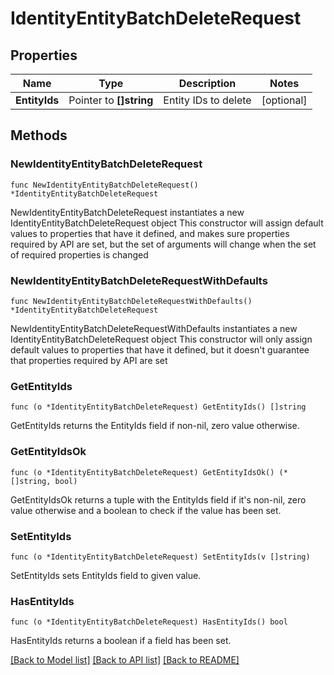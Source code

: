 # IdentityEntityBatchDeleteRequest

## Properties

Name | Type | Description | Notes
------------ | ------------- | ------------- | -------------
**EntityIds** | Pointer to **[]string** | Entity IDs to delete | [optional] 

## Methods

### NewIdentityEntityBatchDeleteRequest

`func NewIdentityEntityBatchDeleteRequest() *IdentityEntityBatchDeleteRequest`

NewIdentityEntityBatchDeleteRequest instantiates a new IdentityEntityBatchDeleteRequest object
This constructor will assign default values to properties that have it defined,
and makes sure properties required by API are set, but the set of arguments
will change when the set of required properties is changed

### NewIdentityEntityBatchDeleteRequestWithDefaults

`func NewIdentityEntityBatchDeleteRequestWithDefaults() *IdentityEntityBatchDeleteRequest`

NewIdentityEntityBatchDeleteRequestWithDefaults instantiates a new IdentityEntityBatchDeleteRequest object
This constructor will only assign default values to properties that have it defined,
but it doesn't guarantee that properties required by API are set

### GetEntityIds

`func (o *IdentityEntityBatchDeleteRequest) GetEntityIds() []string`

GetEntityIds returns the EntityIds field if non-nil, zero value otherwise.

### GetEntityIdsOk

`func (o *IdentityEntityBatchDeleteRequest) GetEntityIdsOk() (*[]string, bool)`

GetEntityIdsOk returns a tuple with the EntityIds field if it's non-nil, zero value otherwise
and a boolean to check if the value has been set.

### SetEntityIds

`func (o *IdentityEntityBatchDeleteRequest) SetEntityIds(v []string)`

SetEntityIds sets EntityIds field to given value.

### HasEntityIds

`func (o *IdentityEntityBatchDeleteRequest) HasEntityIds() bool`

HasEntityIds returns a boolean if a field has been set.


[[Back to Model list]](../README.md#documentation-for-models) [[Back to API list]](../README.md#documentation-for-api-endpoints) [[Back to README]](../README.md)


